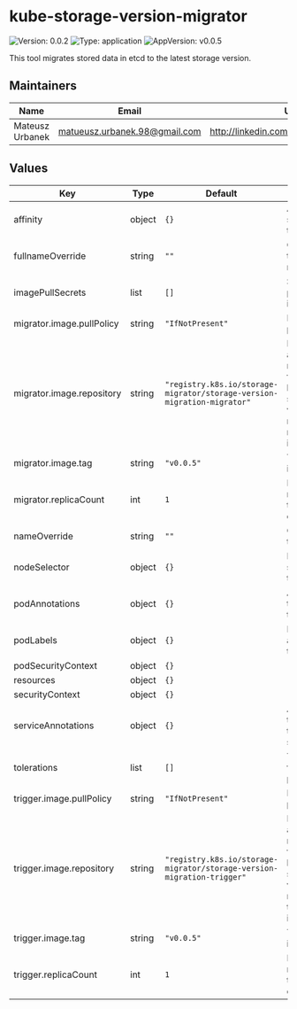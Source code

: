 # kube-storage-version-migrator

![Version: 0.0.2](https://img.shields.io/badge/Version-0.0.2-informational?style=flat) ![Type: application](https://img.shields.io/badge/Type-application-informational?style=flat) ![AppVersion: v0.0.5](https://img.shields.io/badge/AppVersion-v0.0.5-informational?style=flat)

This tool migrates stored data in etcd to the latest storage version.

## Maintainers

| Name | Email | Url |
| ---- | ------ | --- |
| Mateusz Urbanek | <matueusz.urbanek.98@gmail.com> | <http://linkedin.com/in/urbanekmateusz> |

## Values

| Key | Type | Default | Description |
|-----|------|---------|-------------|
| affinity | object | `{}` | Affinity settings for the pods. |
| fullnameOverride | string | `""` | Override for the full name. |
| imagePullSecrets | list | `[]` | Secrets for pulling images. |
| migrator.image.pullPolicy | string | `"IfNotPresent"` | Image pull policy. |
| migrator.image.repository | string | `"registry.k8s.io/storage-migrator/storage-version-migration-migrator"` | Registry and repository for the kube-storage-version-migrator migrator image. |
| migrator.image.tag | string | `"v0.0.5"` | Tag for the image. |
| migrator.replicaCount | int | `1` | Number of replicas for the deployment. |
| nameOverride | string | `""` | Override for the name. |
| nodeSelector | object | `{}` | Node selector for the pods. |
| podAnnotations | object | `{}` | Annotations to be added to the pods. |
| podLabels | object | `{}` | Labels to be added to the pods. |
| podSecurityContext | object | `{}` |  |
| resources | object | `{}` |  |
| securityContext | object | `{}` |  |
| serviceAnnotations | object | `{}` | Annotations to be added to the services. |
| tolerations | list | `[]` | Tolerations for the pods. |
| trigger.image.pullPolicy | string | `"IfNotPresent"` | Image pull policy. |
| trigger.image.repository | string | `"registry.k8s.io/storage-migrator/storage-version-migration-trigger"` | Registry and repository for the kube-storage-version-migrator trigger image. |
| trigger.image.tag | string | `"v0.0.5"` | Tag for the image. |
| trigger.replicaCount | int | `1` | Number of replicas for the deployment. |


